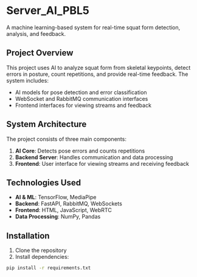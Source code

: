 # Server_AI_PBL5

A machine learning-based system for real-time squat form detection, analysis, and feedback.

## Project Overview

This project uses AI to analyze squat form from skeletal keypoints, detect errors in posture, count repetitions, and provide real-time feedback. The system includes:

- AI models for pose detection and error classification
- WebSocket and RabbitMQ communication interfaces
- Frontend interfaces for viewing streams and feedback

## System Architecture

The project consists of three main components:

1. **AI Core**: Detects pose errors and counts repetitions
2. **Backend Server**: Handles communication and data processing
3. **Frontend**: User interface for viewing streams and receiving feedback

## Technologies Used

- **AI & ML**: TensorFlow, MediaPipe
- **Backend**: FastAPI, RabbitMQ, WebSockets
- **Frontend**: HTML, JavaScript, WebRTC
- **Data Processing**: NumPy, Pandas

## Installation

1. Clone the repository
2. Install dependencies:

```bash
pip install -r requirements.txt
